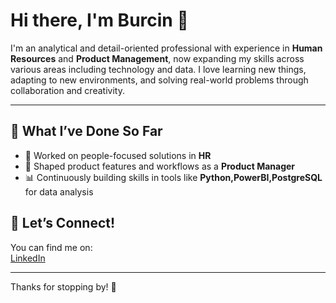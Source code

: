 # Hi there, I'm Burcin 👋

I'm an analytical and detail-oriented professional with experience in **Human Resources** and **Product Management**, now expanding my skills across various areas including technology and data. I love learning new things, adapting to new environments, and solving real-world problems through collaboration and creativity.

---

## 💼 What I’ve Done So Far

- 🧠 Worked on people-focused solutions in **HR**
- 🚀 Shaped product features and workflows as a **Product Manager**
- 📊 Continuously building skills in tools like **Python,PowerBI,PostgreSQL** for data analysis


## 🤝 Let’s Connect!

You can find me on:  
[LinkedIn](https://www.linkedin.com/in/burcinalim1/)

---

Thanks for stopping by! 🌱
